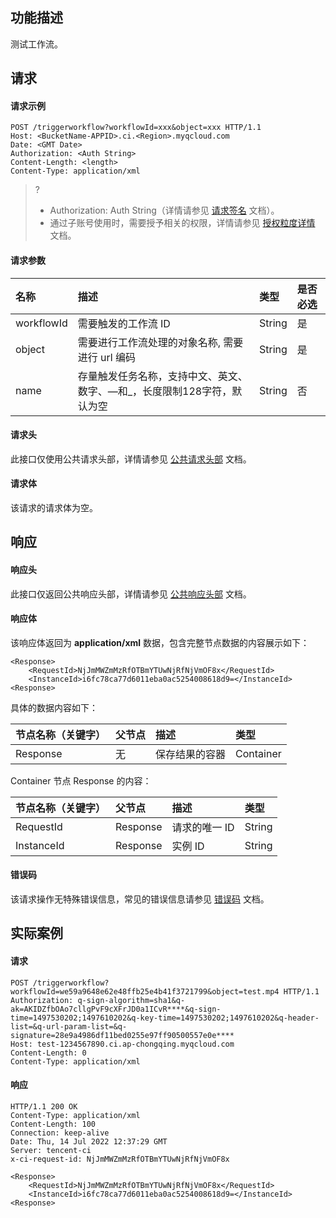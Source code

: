 ## 功能描述

测试工作流。




## 请求

#### 请求示例

```plaintext
POST /triggerworkflow?workflowId=xxx&object=xxx HTTP/1.1
Host: <BucketName-APPID>.ci.<Region>.myqcloud.com
Date: <GMT Date>
Authorization: <Auth String>
Content-Length: <length>
Content-Type: application/xml

```


>?
> - Authorization: Auth String（详情请参见 [请求签名](https://intl.cloud.tencent.com/document/product/436/7778) 文档）。
> - 通过子账号使用时，需要授予相关的权限，详情请参见 [授权粒度详情](https://intl.cloud.tencent.com/document/product/1045/49896) 文档。
>


#### 请求参数

| 名称       | 描述                | 类型   | 是否必选 |
| :--------- | :------------------ | :----- | :------- |
| workflowId | 需要触发的工作流 ID | String | 是       |
| object     | 需要进行工作流处理的对象名称, 需要进行 url 编码  | String | 是       |
| name       | 存量触发任务名称，支持中文、英文、数字、—和_，长度限制128字符，默认为空  | String    | 否    |



#### 请求头

此接口仅使用公共请求头部，详情请参见 [公共请求头部](https://intl.cloud.tencent.com/document/product/1045/49351) 文档。

#### 请求体

该请求的请求体为空。

## 响应

#### 响应头

此接口仅返回公共响应头部，详情请参见 [公共响应头部](https://intl.cloud.tencent.com/document/product/1045/49352) 文档。

#### 响应体

该响应体返回为 **application/xml** 数据，包含完整节点数据的内容展示如下：

```plaintext
<Response>
    <RequestId>NjJmMWZmMzRfOTBmYTUwNjRfNjVmOF8x</RequestId>
    <InstanceId>i6fc78ca77d6011eba0ac5254008618d9=</InstanceId>
<Response>
```

具体的数据内容如下：

| 节点名称（关键字） | 父节点 | 描述           | 类型      |
| :----------------- | :----- | :------------- | :-------- |
| Response           | 无     | 保存结果的容器 | Container |

Container 节点 Response 的内容：

| 节点名称（关键字） | 父节点   | 描述             | 类型   |
| :----------------- | :------- | :--------------- | :----- |
| RequestId          | Response | 请求的唯一 ID     | String |
| InstanceId         | Response | 实例 ID           | String |

#### 错误码

该请求操作无特殊错误信息，常见的错误信息请参见 [错误码](https://intl.cloud.tencent.com/document/product/1045/49353) 文档。

## 实际案例

#### 请求

```plaintext
POST /triggerworkflow?workflowId=we59a9648e62e48ffb25e4b41f3721799&object=test.mp4 HTTP/1.1
Authorization: q-sign-algorithm=sha1&q-ak=AKIDZfbOAo7cllgPvF9cXFrJD0a1ICvR****&q-sign-time=1497530202;1497610202&q-key-time=1497530202;1497610202&q-header-list=&q-url-param-list=&q-signature=28e9a4986df11bed0255e97ff90500557e0e****
Host: test-1234567890.ci.ap-chongqing.myqcloud.com
Content-Length: 0
Content-Type: application/xml

```

#### 响应

```plaintext
HTTP/1.1 200 OK
Content-Type: application/xml
Content-Length: 100
Connection: keep-alive
Date: Thu, 14 Jul 2022 12:37:29 GMT
Server: tencent-ci
x-ci-request-id: NjJmMWZmMzRfOTBmYTUwNjRfNjVmOF8x

<Response>
    <RequestId>NjJmMWZmMzRfOTBmYTUwNjRfNjVmOF8x</RequestId>
    <InstanceId>i6fc78ca77d6011eba0ac5254008618d9=</InstanceId>
<Response>
```
